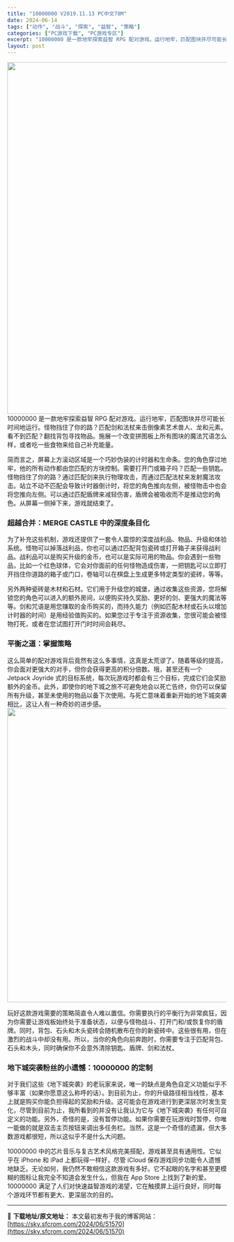 ```yaml
---
title: "10000000 V2019.11.13 PC中文78M"
date: 2024-06-14
tags: ["动作", "战斗", "探索", "益智", "策略"]
categories: ["PC游戏下载", "PC游戏专区"]
excerpt: "10000000 是一款地牢探索益智 RPG 配对游戏。运行地牢，匹配图块并尽可能长时间地运行。怪物挡住了你的路？匹配剑和法杖来击倒像素艺术兽人、龙和元素。看不到匹配？翻找背包寻找物品。施展一个改变拼图板上所有图块的魔法咒语怎么样，或者吃一些食物来给自己补充能量。 简而言之，屏幕上方滚动区域是一个巧&hellip;"
layout: post
---
```


<img class="aligncenter size-full wp-image-51572" src="https://sky.sfcrom.com/wp-content/uploads/2024/06/2024061405213412.webp" alt="" width="1026" height="807" />10000000 是一款地牢探索益智 RPG 配对游戏。运行地牢，匹配图块并尽可能长时间地运行。怪物挡住了你的路？匹配剑和法杖来击倒像素艺术兽人、龙和元素。看不到匹配？翻找背包寻找物品。施展一个改变拼图板上所有图块的魔法咒语怎么样，或者吃一些食物来给自己补充能量。

<span>简而言之，屏幕上方滚动区域是一个巧妙伪装的计时器和生命条。您的角色穿过地牢，他的所有动作都由您匹配的方块控制。需要打开门或箱子吗？匹配一些钥匙。怪物挡住了你的路？通过匹配剑来执行物理攻击，而通过匹配法杖来发射魔法攻击。站立不动不匹配会导致计时器倒计时，将您的角色推向左侧，被怪物击中也会将您推向左侧。可以通过匹配盾牌来减轻伤害，盾牌会被吸收而不是推动您的角色。从屏幕一侧掉下来，游戏就结束了。</span>
<h3><span>超越合并：MERGE CASTLE 中的深度条目化</span></h3>
<span>为了补充这些机制，游戏还提供了一套令人震惊的深度战利品、物品、升级和体验系统。怪物可以掉落战利品，你也可以通过匹配背包瓷砖或打开箱子来获得战利品。战利品可以是购买升级的金币，也可以是实际可用的物品。你会遇到一些物品，比如一个红色球体，它会对你面前的任何怪物造成伤害，一把钥匙可以立即打开挡住你道路的箱子或门口，卷轴可以在棋盘上生成更多特定类型的瓷砖，等等。</span>

<span>另外两种瓷砖是木材和石材。它们用于升级您的城堡，通过收集这些资源，您将解锁您的角色可以进入的额外房间，以便购买持久奖励、更好的剑、更强大的魔法等等。剑和咒语是用您赚取的金币购买的，而持久能力（例如匹配木材或石头以增加计时器的时间）是用经验值购买的。如果您过于专注于资源收集，您很可能会被怪物打死，或者在您试图打开门时时间会耗尽。</span>
<h3><span>平衡之道：掌握策略</span></h3>
<span>这么简单的配对游戏背后竟然有这么多事情，这真是太荒谬了。随着等级的提高，你会面对更强大的对手，但你会获得更高的积分倍数。哦，甚至还有一个 Jetpack Joyride 式的目标系统，每次玩游戏时都会有三个目标，完成它们会奖励额外的金币。此外，即使你的地下城之旅不可避免地会以死亡告终，你仍可以保留所有升级，甚至未使用的物品以备下次使用。与死亡意味着重新开始的地下城突袭相比，这让人有一种奇妙的进步感</span><span>。</span>

<img class="aligncenter size-full wp-image-51571" src="https://sky.sfcrom.com/wp-content/uploads/2024/06/202406140521325.webp" alt="" width="1200" height="675" />

<span>玩好这款游戏需要的策略简直令人难以置信。你需要执行的平衡行为非常疯狂，因为你需要让游戏板始终处于准备状态，以便与怪物战斗、打开门和/或恢复你的盾牌。同时，背包、石头和木头瓷砖会随机散布在你的新瓷砖中。这些很有用，但在激烈的战斗中却没有用。所以，当你的角色向前奔跑时，你需要专注于匹配背包、石头和木头，同时确保你不会意外清除钥匙、盾牌、剑和法杖。</span>
<h3><span>地下城突袭粉丝的小遗憾：10000000 的定制</span></h3>
<span>对于我们这些《地下城突袭》的老玩家来说，唯一的缺点是角色自定义功能似乎不够丰富（如果你愿意这么称呼的话）。到目前为止，你的升级路径相当线性，基本上就是购买你能负担得起的奖励和升级。这可能会在游戏进行到更深层次时发生变化，尽管到目前为止，我所看到的并没有让我认为它与《地下城突袭》有任何可自定义的功能。另外，奇怪的是，没有暂停功能。如果你需要在玩游戏时暂停，你唯一能做的就是双击主页按钮来调出多任务栏。当然，这是一个奇怪的遗漏，但大多数游戏都很短，所以这似乎不是什么大问题。</span>

10000000 中的芯片音乐与复古艺术风格完美搭配，游戏甚至具有通用性。它似乎在 iPhone 和 iPad 上都玩得一样好，尽管 iCloud 保存游戏同步功能令人遗憾地缺乏。无论如何，我仍然不敢相信这款游戏有多好。它不起眼的名字和甚至更模糊的图标让我完全不知道会发生什么，但我在 App Store 上找到了新的爱。10000000 满足了人们对快速益智游戏的渴望，它在触摸屏上运行良好，同时每个游戏环节都有更大、更深层次的目的。

---
📖 **下载地址/原文地址：** 本文最初发布于我的博客网站：[https://sky.sfcrom.com/2024/06/51570](https://sky.sfcrom.com/2024/06/51570)
